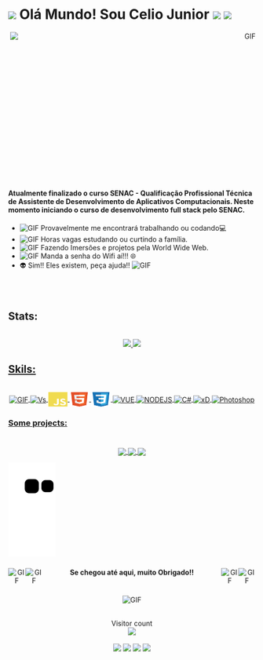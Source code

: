 # <img src="https://github.com/TheDudeThatCode/TheDudeThatCode/blob/master/Assets/Hi.gif" width="29px"> Olá Mundo! Sou Celio Junior&nbsp;<img src="https://github.com/TheDudeThatCode/TheDudeThatCode/blob/master/Assets/Earth.gif" width="24px"> <img src="https://github.com/TheDudeThatCode/TheDudeThatCode/blob/master/Assets/Mario_Hello_Big.gif" width="30px">

<div align="right"> 
  <img align="right" alt="GIF" src="https://user-images.githubusercontent.com/84292058/158839920-c2d705c7-5273-496a-b8fd-e2469c4ef704.gif" width="500" height="320" />
</div>

#### Atualmente finalizado o curso SENAC - Qualificação Profissional Técnica de Assistente de Desenvolvimento de Aplicativos Computacionais. Neste momento iniciando o curso de desenvolvimento full stack pelo SENAC.

- <img alt="GIF" src="https://github.com/TheDudeThatCode/TheDudeThatCode/blob/master/Assets/gandalf_parrot.gif" width="20vw" /> Provavelmente me encontrará trabalhando ou codando💻
- <img alt="GIF" src="https://github.com/TheDudeThatCode/TheDudeThatCode/blob/master/Assets/powerup.gif" width="20vw" /> Horas vagas estudando ou curtindo a família.
- <img alt="GIF" src="https://github.com/TheDudeThatCode/TheDudeThatCode/blob/master/Assets/headbang.gif" width="20vw" /> Fazendo Imersões e projetos pela World Wide Web.
- <img alt="GIF" src="https://github.com/TheDudeThatCode/TheDudeThatCode/blob/master/Assets/hmm.gif" width="20vw" /> Manda a senha do Wifi aí!!! 🌐
- 👽 Sim!! Eles existem, peça ajuda!! <img alt="GIF" src="https://user-images.githubusercontent.com/84292058/158841422-5f42f213-1e41-404f-9e15-ad8b0a4deeda.gif" width="30vw" />


<br>
<br>

## Stats:
<br>


<div align="center">
  <a href="https://github.com/AIemao">
  <img display:"flex" height="170em" src="https://github-readme-stats.vercel.app/api?username=AIemao&show_icons=true&theme=dark&include_all_commits=true&count_private=true"/>
  <img display:"flex" height="170em" src="https://github-readme-stats.vercel.app/api/top-langs/?username=AIemao&layout=compact&langs_count=6&theme=tokyonight"/>
</div>
  
## Skils:
<div style="display: inline_block" align="center"><br> 
  <img align="center" alt="GIF" src="https://user-images.githubusercontent.com/84292058/158842101-75c01d84-a866-4fc8-ac7b-8f9adf582444.gif" width="100px" />
  <img align="center" alt="Vs" height="30" width="40" src="https://cdn.jsdelivr.net/gh/devicons/devicon/icons/visualstudio/visualstudio-plain.svg">
  <img align="center" alt="Js" height="30" width="40" src="https://raw.githubusercontent.com/devicons/devicon/master/icons/javascript/javascript-plain.svg">
  <img align="center" alt="HTML" height="30" width="40" src="https://raw.githubusercontent.com/devicons/devicon/master/icons/html5/html5-original.svg">
  <img align="center" alt="CSS" height="30" width="40" src="https://raw.githubusercontent.com/devicons/devicon/master/icons/css3/css3-original.svg">
  <img align="center" alt="VUE" height="30" width="40" src="https://cdn.jsdelivr.net/gh/devicons/devicon/icons/vuejs/vuejs-original.svg">
<!--   <img align="center" alt="Js" height="30" width="40" src="https://cdn.jsdelivr.net/gh/devicons/devicon/icons/sequelize/sequelize-original.svg">
  <img align="center" alt="Js" height="30" width="40" src="https://cdn.jsdelivr.net/gh/devicons/devicon/icons/express/express-original.svg"> -->
  <img align="center" alt="NODEJS" height="30" width="40" src="https://cdn.jsdelivr.net/gh/devicons/devicon/icons/nodejs/nodejs-original.svg">
  <!--<img align="center" alt="REACT" height="30" width="40" src="https://cdn.jsdelivr.net/gh/devicons/devicon/icons/react/react-original.svg">-->
  <img align="center" alt="C#" height="30" width="40" src="https://cdn.jsdelivr.net/gh/devicons/devicon/icons/c/c-original.svg">
  <img align="center" alt="xD" height="30" width="40" src="https://cdn.jsdelivr.net/gh/devicons/devicon/icons/xd/xd-plain.svg">
  <img align="center" alt="Photoshop" height="30" width="40" src="https://cdn.jsdelivr.net/gh/devicons/devicon/icons/photoshop/photoshop-plain.svg"> 
</div>
 
 ### Some projects: 
 #  
<div align="center">
 <a href="https://github.com/AIemao/SUPERGIG">
  <img align="center" height="105em" src="https://github-readme-stats.vercel.app/api/pin/?username=AIemao&repo=SUPERGIG&theme=radical" />
 </a>
 <a href="https://github.com/AIemao/Imersao-DEVDOBRO">
  <img align="center" height="105em" height="250" src="https://github-readme-stats.vercel.app/api/pin/?username=AIemao&repo=Imersao-DEVDOBRO&theme=radical" />
 </a>
 <a href="https://github.com/AIemao/velha">
  <img align="center" height="105em" height="250" src="https://github-readme-stats.vercel.app/api/pin/?username=AIemao&repo=velha&theme=radical" />
 </a>
</div> 
  
![Snake animation](https://github.com/AIemao/AIemao/blob/output/github-contribution-grid-snake.svg)
  
<div align="center">  
 <img align="left" alt="GIF" src="https://user-images.githubusercontent.com/84292058/158843930-78cd57a2-932c-48ab-9962-5fea046c4fff.gif" width="35px">
 <img align="left" alt="GIF" src="https://user-images.githubusercontent.com/84292058/158843930-78cd57a2-932c-48ab-9962-5fea046c4fff.gif" width="35px">
 <img align="right" alt="GIF" src="https://user-images.githubusercontent.com/84292058/158843930-78cd57a2-932c-48ab-9962-5fea046c4fff.gif" width="35px">
 <img align="right" alt="GIF" src="https://user-images.githubusercontent.com/84292058/158843930-78cd57a2-932c-48ab-9962-5fea046c4fff.gif" width="35px">
 <h4>Se chegou até aqui, muito Obrigado!!</h4>
 </div>
  
 #
  
<div align="center">
 <img alt="GIF" src="https://user-images.githubusercontent.com/84292058/158844820-ff9213ea-434a-4734-807a-ce76f0a9bd35.gif" width="650px">
</div>

<br>
 <p align="center"> 
  Visitor count
 <br>
  <img src="https://profile-counter.glitch.me/AIemao/count.svg" />
</p>

  

 
<div align="center">   
  <a href="https://www.instagram.com/juniorcelios/" target="_blank"><img src="https://img.shields.io/badge/-Instagram-%23E4405F?style=for-the-badge&logo=instagram&logoColor=white" target="_blank"></a>
 </a> 
  <a href = "mailto:celioju@hotmail.com.com"><img src="https://img.shields.io/badge/-Gmail-%23333?style=for-the-badge&logo=gmail&logoColor=white" target="_blank"></a>
  <a href="https://www.linkedin.com/in/celio-junior-152529193/" target="_blank"><img src="https://img.shields.io/badge/-LinkedIn-%230077B5?style=for-the-badge&logo=linkedin&logoColor=white" target="_blank"></a> 
  <a href="https://www.facebook.com/celio.juniortinti" target="_blank"><img src="https://img.shields.io/badge/Facebook-1877F2?style=for-the-badge&logo=facebook&logoColor=white" target="_blank"></a> 
  
  </div>


